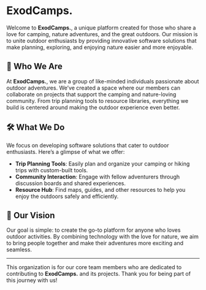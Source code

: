 # ExodCamps.

Welcome to **ExodCamps.**, a unique platform created for those who share a love for camping, nature adventures, and the great outdoors. Our mission is to unite outdoor enthusiasts by providing innovative software solutions that make planning, exploring, and enjoying nature easier and more enjoyable.

## 🌿 Who We Are

At **ExodCamps.**, we are a group of like-minded individuals passionate about outdoor adventures. We’ve created a space where our members can collaborate on projects that support the camping and nature-loving community. From trip planning tools to resource libraries, everything we build is centered around making the outdoor experience even better.

## 🛠 What We Do

We focus on developing software solutions that cater to outdoor enthusiasts. Here’s a glimpse of what we offer:

- **Trip Planning Tools**: Easily plan and organize your camping or hiking trips with custom-built tools.
- **Community Interaction**: Engage with fellow adventurers through discussion boards and shared experiences.
- **Resource Hub**: Find maps, guides, and other resources to help you enjoy the outdoors safely and efficiently.

## 🚀 Our Vision

Our goal is simple: to create the go-to platform for anyone who loves outdoor activities. By combining technology with the love for nature, we aim to bring people together and make their adventures more exciting and seamless.

---

This organization is for our core team members who are dedicated to contributing to **ExodCamps.** and its projects. Thank you for being part of this journey with us!
